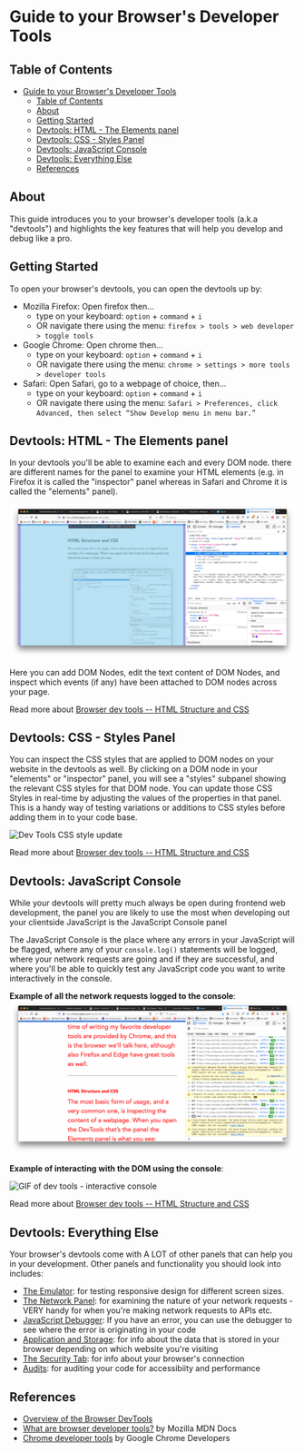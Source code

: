 # Guide to your Browser's Developer Tools

## Table of Contents
- [Guide to your Browser's Developer Tools](#guide-to-your-browsers-developer-tools)
  - [Table of Contents](#table-of-contents)
  - [About](#about)
  - [Getting Started](#getting-started)
  - [Devtools: HTML - The Elements panel](#devtools-html---the-elements-panel)
  - [Devtools: CSS - Styles Panel](#devtools-css---styles-panel)
  - [Devtools: JavaScript Console](#devtools-javascript-console)
  - [Devtools: Everything Else](#devtools-everything-else)
  - [References](#references)

## About

This guide introduces you to your browser's developer tools (a.k.a "devtools") and highlights the key features that will help you develop and debug like a pro.

## Getting Started

To open your browser's devtools, you can open the devtools up by:

* Mozilla Firefox: Open firefox then...
  * type on your keyboard: `option` + `command` + `i`
  * OR navigate there using the menu: `firefox > tools > web developer > toggle tools`
* Google Chrome: Open chrome then...
  * type on your keyboard: `option` + `command` + `i`
  * OR navigate there using the menu: `chrome > settings > more tools > developer tools`
* Safari: Open Safari, go to a webpage of choice, then...
  * type on your keyboard: `option` + `command` + `i`
  * OR navigate there using the menu: `Safari > Preferences, click Advanced, then select “Show Develop menu in menu bar.”`



## Devtools: HTML - The Elements panel

In your devtools you'll be able to examine each and every DOM node. there are different names for the panel to examine your HTML elements (e.g. in Firefox it is called the "inspector" panel whereas in Safari and Chrome it is called the "elements" panel).

![HTML Dev tools screenshot in firefox](/assets/dev-tools__html-01.png)

Here you can add DOM Nodes, edit the text content of DOM Nodes, and inspect which events (if any) have been attached to DOM nodes across your page.

Read more about [Browser dev tools -- HTML Structure and CSS](https://flaviocopes.com/browser-dev-tools/#html-structure-and-css)

## Devtools: CSS - Styles Panel

You can inspect the CSS styles that are applied to DOM nodes on your website in the devtools as well. By clicking on a DOM node in your "elements" or "inspector" panel, you will see a "styles" subpanel showing the relevant CSS styles for that DOM node. You can update those CSS Styles in real-time by adjusting the values of the properties in that panel. This is a handy way of testing variations or additions to CSS styles before adding them in to your code base.

![Dev Tools CSS style update](/assets/dev-tools__css-01.gif)

Read more about [Browser dev tools -- HTML Structure and CSS](https://flaviocopes.com/browser-dev-tools/#the-css-styles-panel)

## Devtools: JavaScript Console

While your devtools will pretty much always be open during frontend web development, the panel you are likely to use the most when developing out your clientside JavaScript is the JavaScript Console panel

The JavaScript Console is the place where any errors in your JavaScript will be flagged, where any of your `console.log()` statements will be logged, where your network requests are going and if they are successful, and where you'll be able to quickly test any JavaScript code you want to write interactively in the console.


**Example of all the network requests logged to the console**:
![Screenshot of dev tools open to Flavio Copes Blog Post](/assets/dev-tools__console-01.png)

**Example of interacting with the DOM using the console**:

![GIF of dev tools - interactive console](/assets/dev-tools__console-02.gif)

Read more about [Browser dev tools -- HTML Structure and CSS](https://flaviocopes.com/browser-dev-tools/#the-console)

## Devtools: Everything Else

Your browser's devtools come with A LOT of other panels that can help you in your development. Other panels and functionality you should look into includes:

* [The Emulator](https://flaviocopes.com/browser-dev-tools/#the-emulator): for testing responsive design for different screen sizes.
* [The Network Panel](https://flaviocopes.com/browser-dev-tools/#the-network-panel): for examining the nature of your network requests - VERY handy for when you're making network requests to APIs etc.
* [JavaScript Debugger](https://flaviocopes.com/browser-dev-tools/#javascript-debugger): If you have an error, you can use the debugger to see where the error is originating in your code
* [Application and Storage](https://flaviocopes.com/browser-dev-tools/#application-and-storage): for info about the data that is stored in your browser depending on which website you're visiting
* [The Security Tab](https://flaviocopes.com/browser-dev-tools/#security-tab): for info about your browser's connection
* [Audits](https://flaviocopes.com/browser-dev-tools/#audits): for auditing your code for accessibiity and performance

## References
* [Overview of the Browser DevTools](https://flaviocopes.com/browser-dev-tools/)
* [What are browser developer tools?](https://developer.mozilla.org/en-US/docs/Learn/Common_questions/What_are_browser_developer_tools) by Mozilla MDN Docs
* [Chrome developer tools](https://developers.google.com/web/tools/chrome-devtools/) by Google Chrome Developers
